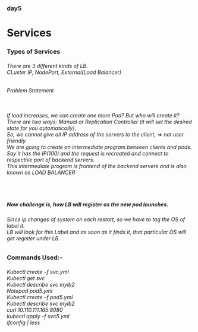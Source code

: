 ### day5
<h1>Services</h1>
<h3> Types of Services </h3>
<h6> There are 3 different kinds of LB.
<br>CLuster IP, NodePort, External(Load Balancer)
<br>
</h6>
<h6>Problem Statement</h6>
<h6><br>If load increases, we can create one more Pod? But who will create it?
<br>There are two ways: Manual or Replication Controller (it will set the desired state for you automatically).
<br>So, we cannot give all IP address of the servers to the client, => not user friendly.
<br>We are going to create an intermediate program between clients and pods. Say it has the IP(100) and the request is recreated and connect to respective port of backend servers.
<br>This intermediate program is frontend of the backend servers and is also known as LOAD BALANCER
</h6>
<br>
<h5>Now challenge is, how LB will register as the new pod launches.</h5>
<h6>Since ip changes of system on each restart, so we have to tag the OS of label it.
<br>LB will look for this Label and as soon as it finds it, that particular OS will get register under LB. 
</h6>
<h3>Commands Used:-</h3>
<h6>Kubectl create –f svc.yml 
<br>Kubectl get svc
<br>Kubectl describe svc mylb2
<br>Notepad pod5.yml
<br>Kubectl create –f pod5.yml
<br>Kubectl describe svc mylb2
<br>curl 10.110.111.165:8080
<br>kubectl apply –f svc5.yml
<br>ifconfig | less
</h6>